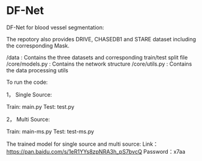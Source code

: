 # DF-Net

DF-Net for blood vessel segmentation:

The repotory also provides DRIVE, CHASEDB1 and STARE dataset including the corresponding Mask.

/data :           Contains the three datasets and corresponding train/test split file
/core/models.py : Contains the network structure
/core/utils.py  : Contains the data processing utils

To run the code:

1， Single Source:

Train: main.py
Test:  test.py

2， Multi Source:

Train: main-ms.py
Test:  test-ms.py

The trained model for single source and multi source:
Link：https://pan.baidu.com/s/1eR1YYs8zpNRA3h_pS7bvcQ 
Password：x7aa 

